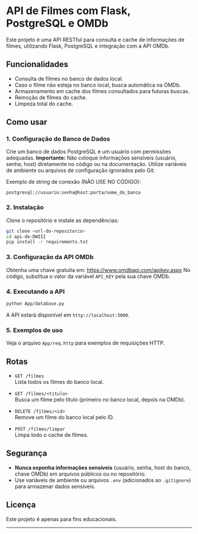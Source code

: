 # API de Filmes com Flask, PostgreSQL e OMDb

Este projeto é uma API RESTful para consulta e cache de informações de filmes, utilizando Flask, PostgreSQL e integração com a API OMDb.

## Funcionalidades

- Consulta de filmes no banco de dados local.
- Caso o filme não esteja no banco local, busca automática na OMDb.
- Armazenamento em cache dos filmes consultados para futuras buscas.
- Remoção de filmes do cache.
- Limpeza total do cache.

## Como usar

### 1. Configuração do Banco de Dados

Crie um banco de dados PostgreSQL e um usuário com permissões adequadas.
**Importante:** Não coloque informações sensíveis (usuário, senha, host) diretamente no código ou na documentação.
Utilize variáveis de ambiente ou arquivos de configuração ignorados pelo Git.

Exemplo de string de conexão (NÃO USE NO CÓDIGO):
```
postgresql://usuario:senha@host:porta/nome_do_banco
```

### 2. Instalação

Clone o repositório e instale as dependências:
```bash
git clone <url-do-repositorio>
cd api-de-DWIII
pip install -r requirements.txt
```

### 3. Configuração da API OMDb

Obtenha uma chave gratuita em: https://www.omdbapi.com/apikey.aspx
No código, substitua o valor da variável `API_KEY` pela sua chave OMDb.

### 4. Executando a API

```bash
python App/database.py
```

A API estará disponível em `http://localhost:5000`.

### 5. Exemplos de uso

Veja o arquivo `App/req.http` para exemplos de requisições HTTP.

## Rotas

- `GET /filmes`  
  Lista todos os filmes do banco local.

- `GET /filmes/<titulo>`  
  Busca um filme pelo título (primeiro no banco local, depois na OMDb).

- `DELETE /filmes/<id>`  
  Remove um filme do banco local pelo ID.

- `POST /filmes/limpar`  
  Limpa todo o cache de filmes.

## Segurança

- **Nunca exponha informações sensíveis** (usuário, senha, host do banco, chave OMDb) em arquivos públicos ou no repositório.
- Use variáveis de ambiente ou arquivos `.env` (adicionados ao `.gitignore`) para armazenar dados sensíveis.

## Licença

Este projeto é apenas para fins educacionais.

---

